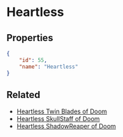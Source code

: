 # Heartless

<no description available>

## Properties

```json
{
    "id": 55,
    "name": "Heartless"
}
```

## Related

- [Heartless Twin Blades of Doom](../items/2363-heartless-twin-blades-of-doom.md)
- [Heartless SkullStaff of Doom](../items/2362-heartless-skullstaff-of-doom.md)
- [Heartless ShadowReaper of Doom](../items/2361-heartless-shadowreaper-of-doom.md)


